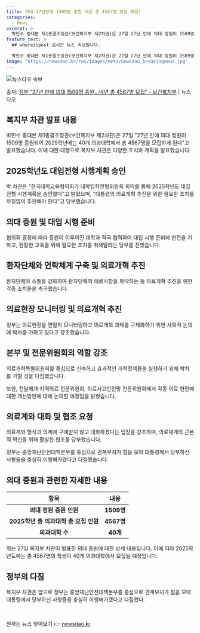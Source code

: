 ```yaml
---
title: 의대 27년만에 1509명 증원 내년 총 4567명 모집 예정!
categories:
  - News
excerpt: >
  박민수 중대본 제1총괄조정관(보건복지부 제2차관)은 27일 27년 만에 의대 정원이 1509명 증원되어 20…
feature_text: >
  ## whereispost 실시간 뉴스 속보입니다.

  박민수 중대본 제1총괄조정관(보건복지부 제2차관)은 27일 27년 만에 의대 정원이 1509명 증원되어 20…
image: 'https://newsdao.kr/res/images/meta/newsdao_breakingnews.jpg'
---
```


![뉴스다오 속보](https://newsdao.kr/res/images/meta/newsdao_breakingnews.jpg)

<p>출처: <a href="https://newsdao.kr/3919" rel="dofollow">정부 “27년 만에 의대 1509명 증원…내년 총 4567명 모집”  - 보건복지부</a> | 뉴스다오</p>

<h2 data-ke-size="size26">복지부 차관 발표 내용</h2>
<p data-ke-size="size16">박민수 중대본 제1총괄조정관(보건복지부 제2차관)은 27일 "27년 만에 의대 정원이 1509명 증원되어 2025학년에는 40개 의과대학에서 총 4567명을 모집하게 된다"고 발표했습니다. 이에 대한 대행으로 복지부 차관은 다양한 조치와 계획을 발표했습니다.</p>

<h2 data-ke-size="size26">2025학년도 대입전형 시행계획 승인</h2>
<p data-ke-size="size16">박 차관은 "한국대학교육협의회가 대학입학전형위원회 회의를 통해 2025학년도 대입전형 시행계획을 승인했다"고 밝혔으며, "대통령의 의료개혁 추진을 위한 필요한 조치를 차질없이 추진해야 한다"고 당부했습니다.</p>

<h2 data-ke-size="size26">의대 증원 및 대입 시행 준비</h2>
<p data-ke-size="size16">협의회 결정에 따라 증원이 이루어진 대학과 적극 협력하여 대입 시행 준비에 만전을 기하고, 원활한 교육을 위해 필요한 조치를 취해달라는 당부를 전했습니다.</p>

<h2 data-ke-size="size26">환자단체와 연락체계 구축 및 의료개혁 추진</h2>
<p data-ke-size="size16">환자단체와 소통을 강화하여 환자단체의 애로사항을 파악하는 등 의료개혁 추진을 위한 각종 조치들을 촉구했습니다.</p>

<h2 data-ke-size="size26">의료현장 모니터링 및 의료개혁 추진</h2>
<p data-ke-size="size16">정부는 의료현장을 면밀히 모니터링하고 의료개혁 과제를 구체화하기 위한 사회적 논의에 박차를 가하고 있다고 강조했습니다.</p>

<h2 data-ke-size="size26">본부 및 전문위원회의 역할 강조</h2>
<p data-ke-size="size16">의료개혁특별위원회를 중심으로 신속하고 효과적인 개혁정책들을 실행하기 위해 박차를 가할 것을 다짐했습니다.</p>

<p data-ke-size="size16">또한, 전달체계·지역의료 전문위원회, 의료사고안전망 전문위원회에서 각종 의료 현안에 대한 개선방안에 대해 논의할 예정임을 밝혔습니다.</p>

<h2 data-ke-size="size26">의료계와 대화 및 협조 요청</h2>
<p data-ke-size="size16">의료계와 형식과 의제에 구애받지 않고 대화하겠다는 입장을 강조하며, 의료체계의 근본적 혁신을 위해 활발한 협조를 당부했습니다.</p>

<p data-ke-size="size16">정부는 중앙재난안전대책본부를 중심으로 관계부처가 힘을 모아 대통령께서 당부하신 사항들을 충실히 이행해가겠다고 다짐했습니다.</p>

<h2 data-ke-size="size26">의대 증원과 관련한 자세한 내용</h2>
<table>
	<thead>
		<tr>
			<th>항목</th>
			<th>내용</th>
		</tr>
	</thead>
	<tbody>
		<tr>
			<td style="text-align: center; height: 17px;"><b>의대 정원 증원 인원</b></td>
			<td style="text-align: center; height: 17px;"><b>1509명</b></td>
		</tr>
		<tr>
			<td style="text-align: center; height: 17px;"><b>2025학년 총 의과대학 총 모집 인원</b></td>
			<td style="text-align: center; height: 17px;"><b>4567명</b></td>
		</tr>
		<tr>
			<td style="text-align: center; height: 17px;"><b>의과대학 수</b></td>
			<td style="text-align: center; height: 17px;"><b>40개</b></td>
		</tr>
	</tbody>
</table>

<p data-ke-size="size16">위는 27일 복지부 차관이 발표한 의대 증원에 대한 상세 내용입니다. 이에 따라 2025학년도에는 총 4567명의 학생이 40개 의과대학에서 모집될 예정입니다.</p>
<h2 data-ke-size="size26">정부의 다짐</h2>
<p data-ke-size="size16">복지부 차관은 앞으로 정부는 중앙재난안전대책본부를 중심으로 관계부처가 힘을 모아 대통령께서 당부하신 사항들을 충실히 이행해가겠다고 다짐했다.</p>
<p data-ke-size="size16">&nbsp;</p> 

원하는 뉴스 찾아보기 👉 <a href="https://newsdao.kr" rel="dofollow">newsdao.kr</a>


